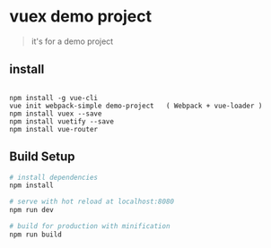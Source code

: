 # vuex demo project
> it's for a demo project

## install
````

npm install -g vue-cli
vue init webpack-simple demo-project   ( Webpack + vue-loader )
npm install vuex --save
npm install vuetify --save
npm install vue-router
````
## Build Setup

``` bash
# install dependencies
npm install

# serve with hot reload at localhost:8080
npm run dev

# build for production with minification
npm run build
```




